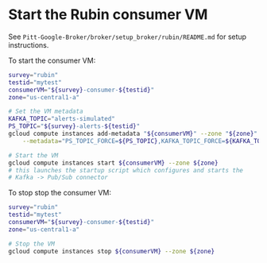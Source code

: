 # Start the Rubin consumer VM

See `Pitt-Google-Broker/broker/setup_broker/rubin/README.md` for setup instructions.

To start the consumer VM:

```bash
survey="rubin"
testid="mytest"
consumerVM="${survey}-consumer-${testid}"
zone="us-central1-a"

# Set the VM metadata
KAFKA_TOPIC="alerts-simulated"
PS_TOPIC="${survey}-alerts-${testid}"
gcloud compute instances add-metadata "${consumerVM}" --zone "${zone}" \
    --metadata="PS_TOPIC_FORCE=${PS_TOPIC},KAFKA_TOPIC_FORCE=${KAFKA_TOPIC}"

# Start the VM
gcloud compute instances start ${consumerVM} --zone ${zone}
# this launches the startup script which configures and starts the
# Kafka -> Pub/Sub connector
```

To stop stop the consumer VM:

```bash
survey="rubin"
testid="mytest"
consumerVM="${survey}-consumer-${testid}"
zone="us-central1-a"

# Stop the VM
gcloud compute instances stop ${consumerVM} --zone ${zone}
```